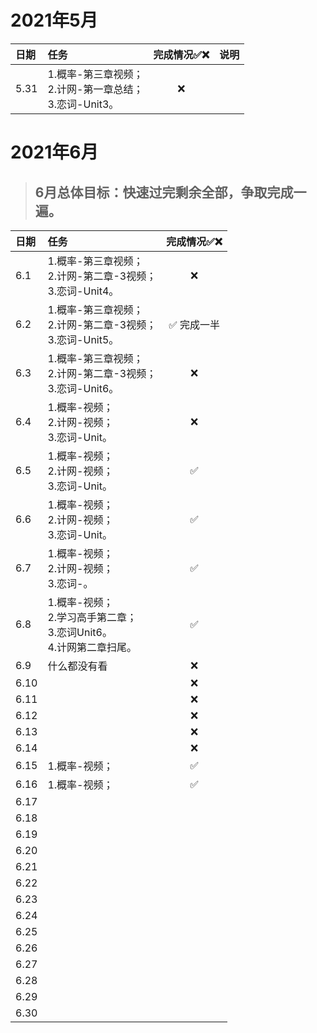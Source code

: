 # 2021年5月

| 日期 | 任务                                                         | 完成情况✅❌ | 说明 |
| :--- | :----------------------------------------------------------- | :--------: | :--: |
| 5.31 | 1.概率-第三章视频；<br />2.计网-第一章总结；<br />3.恋词-Unit3。 |     ❌      |      |

# 2021年6月

> ## 6月总体目标：快速过完剩余全部，争取完成一遍。

| 日期 | 任务                                                         | 完成情况✅❌ |
| :--- | :----------------------------------------------------------- | :--------: |
| 6.1  | 1.概率-第三章视频；<br />2.计网-第二章-3视频；<br />3.恋词-Unit4。 |     ❌      |
| 6.2  | 1.概率-第三章视频；<br />2.计网-第二章-3视频；<br />3.恋词-Unit5。 | ✅ 完成一半 |
| 6.3  | 1.概率-第三章视频；<br />2.计网-第二章-3视频；<br />3.恋词-Unit6。 |     ❌      |
| 6.4  | 1.概率-视频；<br />2.计网-视频；<br />3.恋词-Unit。          |     ❌      |
| 6.5  | 1.概率-视频；<br />2.计网-视频；<br />3.恋词-Unit。          |     ✅      |
| 6.6  | 1.概率-视频；<br />2.计网-视频；<br />3.恋词-Unit。          |     ✅      |
| 6.7  | 1.概率-视频；<br />2.计网-视频；<br />3.恋词-。              |     ✅      |
| 6.8  | 1.概率-视频；<br />2.学习高手第二章；<br />3.恋词Unit6。<br />4.计网第二章扫尾。 |     ✅      |
| 6.9  | 什么都没有看                                                 |     ❌      |
| 6.10 |                                                              |     ❌      |
| 6.11 |                                                              |     ❌      |
| 6.12 |                                                              |     ❌      |
| 6.13 |                                                              |     ❌      |
| 6.14 |                                                              |     ❌      |
| 6.15 | 1.概率-视频；                                                |     ✅      |
| 6.16 | 1.概率-视频；                                                |     ✅      |
| 6.17 |                                                              |            |
| 6.18 |                                                              |            |
| 6.19 |                                                              |            |
| 6.20 |                                                              |            |
| 6.21 |                                                              |            |
| 6.22 |                                                              |            |
| 6.23 |                                                              |            |
| 6.24 |                                                              |            |
| 6.25 |                                                              |            |
| 6.26 |                                                              |            |
| 6.27 |                                                              |            |
| 6.28 |                                                              |            |
| 6.29 |                                                              |            |
| 6.30 |                                                              |            |
